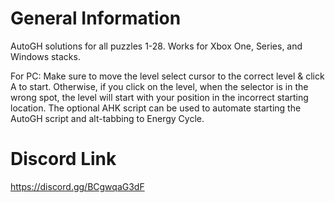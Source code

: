 # General Information
AutoGH solutions for all puzzles 1-28. Works for Xbox One, Series, and Windows stacks.

For PC:
Make sure to move the level select cursor to the correct level & click A to start. 
Otherwise, if you click on the level, when the selector is in the wrong spot, the level will start with your position in the incorrect starting location. 
The optional AHK script can be used to automate starting the AutoGH script and alt-tabbing to Energy Cycle.


# Discord Link
https://discord.gg/BCgwqaG3dF
